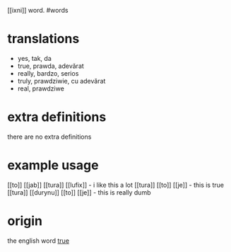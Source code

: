 [[ixni]] word.
#words
# translations
- yes, tak, da
- true, prawda, adevărat
- really, bardzo, serios
- truly, prawdziwie, cu adevărat
- real, prawdziwe 
# extra definitions
there are no extra definitions 
# example usage
[[to]] [[jab]] [[tura]] [[lufix]] - i like this a lot
[[tura]] [[to]] [[je]] - this is true
[[tura]] [[durynu]] [[to]] [[je]] - this is really dumb
# origin
the english word [true](https://en.wikipedia.org/wiki/Truth)